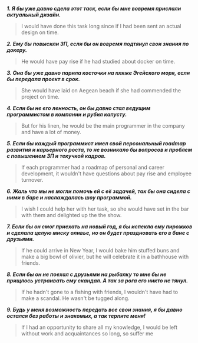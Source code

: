 **_1. Я бы уже давно сдела этот таск, если бы мне вовремя прислали актуальный дизайн._**

> I would have done this task long since if I had been sent an actual design on time.

**_2. Ему бы повысили ЗП, если бы он вовремя подтянул свои знания по докеру._**

> He would have pay rise if he had studied about docker on time. 

**_3. Она бы уже давно парила косточки на пляже Эгейского моря, если бы передала проект в срок._**

> She would have laid on Aegean beach if she had commended the project on time. 

**_4. Если бы не его ленность, он бы давно стал ведущим программистом в компании и рубил капусту._**

> But for his linen, he would be the main programmer in the company and have a lot of money.

**_5. Если бы каждый программист имел свой персональный roadmap развития и карьерного роста, то не возникало бы вопросов и проблем с повышением ЗП и текучкой кадров._**

> If each programmer had a roadmap of personal and career development, it wouldn't have questions about pay rise and employee turnover.

**_6. Жаль что мы не могли помочь ей с её задачей, так бы она сидела с ними в баре и наслаждалась шоу программой._**

>  I wish I could help her with her task, so she would have set in the bar with them and delighted up the the show. 

**_7. Если бы он смог приехать на новый год, я бы испекла ему пирожков и сделала целую миску оливье, но он будет праздновать его в бане с друзьями._**

> If he could arrive in New Year, I would bake him stuffed buns and make a big bowl of olivier, but he will celebrate it in a bathhouse with friends.

**_8. Если бы он не поехал с друзьями на рыбалку то мне бы не прищлось устраивать ему скандал. А так за рога его никто не тянул._**

> If he hadn't gone to a fishing with friends, I wouldn't have had to make a scandal. He wasn't be tugged along.

**_9. Будь у меня возможность передать все свои знания, я бы давно остался без работы и знакомых, а так терпите меня!_**

> If I had an opportunity to share all my knowledge, I would be left without work and acquaintances so long, so suffer me
